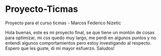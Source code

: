 # Proyecto-Ticmas
Proyecto para el curso ticmas - Marcos Federico Nizetic

Hola buenas, este es mi proyecto final, se que tiene un montón de cosas para optimizar, mi css quedo muy largo, me perdi en algunos puntos y
no entendi algunos comportamientos pero estoy investigando al respecto.
Espero que les guste, di mi mayor esfuerzo.
Saludos!
